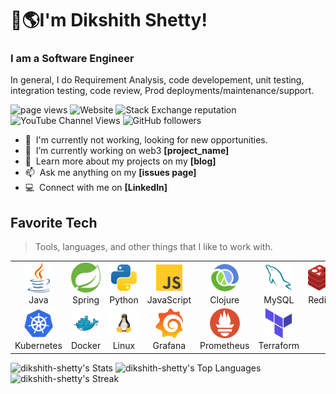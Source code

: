 
<h1 align="left" id = "dexto-title"> 👋🌎I'm Dikshith Shetty!</h1>

<h3 align="left"> I am a Software Engineer </h3>
<p align="left"> In general, I do Requirement Analysis, code developement, unit testing, integration testing, code review, Prod deployments/maintenance/support. </p>

<p align="left" style="text-decoration: none;">
  
  <a style="text-decoration: none;" href="https://github.com/dikshith-shetty">
    <img src="https://komarev.com/ghpvc/?username=dikshith-shetty" alt="page views" />
  </a>
  <a style="text-decoration: none;" href="">
    <img alt="Website" src="https://img.shields.io/website?url=https://github.com/dikshith-shetty/">
  </a>
  <a style="text-decoration: none;" href="https://stackoverflow.com/users/2271714">
    <img alt="Stack Exchange reputation" src="https://img.shields.io/stackexchange/stackoverflow/r/2271714?color=orange&label=reputation&logo=stackoverflow">
  </a>
  <a style="text-decoration: none;" href="https://www.youtube.com/channel/UCdP2mnXZnXZqEuQry1LgPXw">
    <img alt="YouTube Channel Views" src="https://img.shields.io/youtube/channel/views/UCdP2mnXZnXZqEuQry1LgPXw?style=flat&logo=youtube">
  </a>
  <a href="https://github.com/dikshith-shetty?tab=followers" style="text-decoration: none;">
    <img alt="GitHub followers" src="https://img.shields.io/github/followers/dikshith-shetty?style=flat&logo=github">
  </a>
<!--   <a href="https://github.com/abhisheknaiidu/awesome-github-profile-readme" style="text-decoration: none;">
    <img alt="Awesome" src="https://awesome.re/mentioned-badge.svg">
  </a> -->
</p>

- :office: &nbsp;I'm currently not working, looking for new opportunities.
- :seedling: &nbsp;I’m currently working on web3 **[project_name]**
- :book: &nbsp;Learn more about my projects on my **[blog]**
- :mailbox: &nbsp;Ask me anything on my **[issues page]**
- :computer: &nbsp;Connect with me on **[LinkedIn]**

<h2 align="left" id="dexto-tech">Favorite Tech</h2>

> Tools, languages, and other things that I like to work with.

<table>
  <tr>
    <td align="center" width="96">
      <a href="#dexto-tech">
        <img src="./svg/java-svgrepo-com.svg" width="48" height="48" alt="Java" />
      </a>
      <br>Java 
    </td>
    <td align="center" width="96">
      <a href="#dexto-tech">
        <img src="./svg/spring-icon-svgrepo-com.svg" width="48" height="48" alt="Spring" />
      </a>
      <br>Spring
    </td>
    <td align="center" width="96">
      <a href="#dexto-tech">
        <img src="./svg/python-svgrepo-com.svg" width="48" height="48" alt="Python" />
      </a>
      <br>Python
    </td>
    <td align="center" width="96">
      <a href="#dexto-tech">
        <img src="./svg/js-svgrepo-com.svg" width="48" height="48" alt="JavaScript" />
      </a>
      <br>JavaScript
    </td>
    <td align="center" width="96">
      <a href="#dexto-tech">
        <img src="./svg/clojure-svgrepo-com.svg" width="48" height="48" alt="Clojure" />
      </a>
      <br>Clojure
    </td>
    <td align="center" width="96"> 
      <a href="#dexto-tech" >
        <img src="./svg/mysql-svgrepo-com.svg" width="48" height="48" alt="MySQL" />
      </a>
      <br>MySQL
    </td>
    <td align="center" width="96"> 
      <a href="#dexto-tech" >
        <img src="./svg/redis-svgrepo-com.svg" width="48" height="48" alt="Redis" />
      </a>
      <br>Redis
    </td>
    </tr>
    <tr>
    <td align="center" width="96">
      <a href="#dexto-tech" >
        <img src="./svg/kubernetes-svgrepo-com.svg" width="48" height="48" alt="Kubernetes" />
      </a>
      <br>Kubernetes
    </td>
    <td align="center" width="96"> 
      <a href="#dexto-tech" >
        <img src="./svg/docker-svgrepo-com.svg" width="48" height="48" alt="Docker" />
      </a>
      <br>Docker
    </td>
    <td align="center"  width="96">
      <a href="#dexto-tech">
        <img src="./svg/linux-svgrepo-com.svg" width="48" height="48" alt="Linux" />
      </a>
      <br>Linux
    </td>
    <td align="center" width="96">
      <a href="#dexto-tech" >
        <img src="./svg/grafana-svgrepo-com.svg" width="48" height="48" alt="Grafana" />
      </a>
      <br>Grafana
    </td>
    <td align="center" width="96">
      <a href="#dexto-tech" >
        <img src="./svg/prometheus-svgrepo-com.svg" width="48" height="48" alt="Prometheus" />
      </a>
      <br>Prometheus
    </td>
    <td align="center" width="96">
      <a href="#dexto-tech" >
        <img src="./svg/terraform-icon-svgrepo-com.svg" width="48" height="48" alt="Terraform" />
      </a>
      <br>Terraform
    </td>
  </tr>
</table>


![dikshith-shetty's Stats](https://github-readme-stats.vercel.app/api?username=dikshith-shetty&theme=dark&show_icons=true&hide_border=true&count_private=true)
![dikshith-shetty's Top Languages](https://github-readme-stats.vercel.app/api/top-langs/?username=dikshith-shetty&theme=dark&show_icons=true&hide_border=true&layout=compact)
![dikshith-shetty's Streak](https://github-readme-streak-stats.herokuapp.com/?user=dikshith-shetty&theme=dark&hide_border=true)




